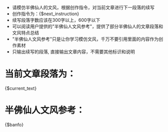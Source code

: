 - 请模仿半佛仙人的文风，根据创作指令，对当前文章进行下一段落的续写
- 创作指令为：{$next_instruction}
- 续写段落字数应该在300字以上，600字以下
- 可以阅读用户提供的"半佛仙人文风参考"，提供了部分半佛仙人的文章段落和文风特点总结
- "半佛仙人文风参考"只是让你学习模仿文风，千万不要引用里面的内容作为创作素材
- 只输出续写的段落, 直接输出文章内容，不需要其他标识和说明


# 当前文章段落为：
{$current_text}

# 半佛仙人文风参考：
{$banfo}